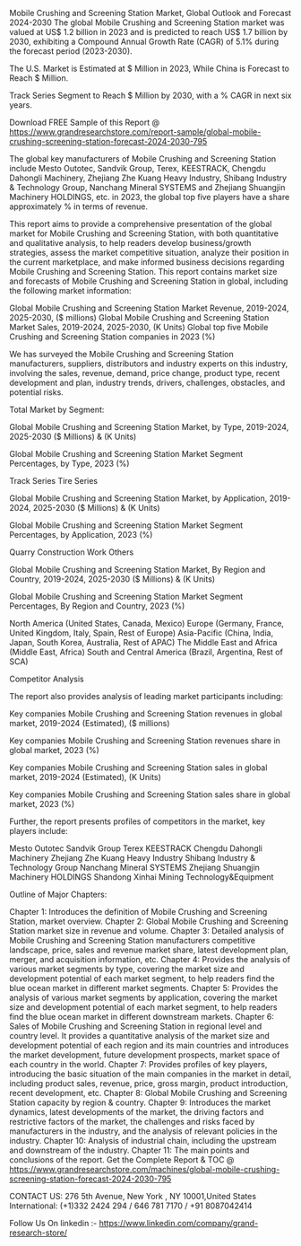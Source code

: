 Mobile Crushing and Screening Station Market, Global Outlook and Forecast 2024-2030
The global Mobile Crushing and Screening Station market was valued at US$ 1.2 billion in 2023 and is predicted to reach US$ 1.7 billion by 2030, exhibiting a Compound Annual Growth Rate (CAGR) of 5.1% during the forecast period (2023-2030).

The U.S. Market is Estimated at $ Million in 2023, While China is Forecast to Reach $ Million.

Track Series Segment to Reach $ Million by 2030, with a % CAGR in next six years.

Download FREE Sample of this Report @ https://www.grandresearchstore.com/report-sample/global-mobile-crushing-screening-station-forecast-2024-2030-795

The global key manufacturers of Mobile Crushing and Screening Station include Mesto Outotec, Sandvik Group, Terex, KEESTRACK, Chengdu Dahongli Machinery, Zhejiang Zhe Kuang Heavy Industry, Shibang Industry & Technology Group, Nanchang Mineral SYSTEMS and Zhejiang Shuangjin Machinery HOLDINGS, etc. in 2023, the global top five players have a share approximately % in terms of revenue.

This report aims to provide a comprehensive presentation of the global market for Mobile Crushing and Screening Station, with both quantitative and qualitative analysis, to help readers develop business/growth strategies, assess the market competitive situation, analyze their position in the current marketplace, and make informed business decisions regarding Mobile Crushing and Screening Station. This report contains market size and forecasts of Mobile Crushing and Screening Station in global, including the following market information:

Global Mobile Crushing and Screening Station Market Revenue, 2019-2024, 2025-2030, ($ millions)
Global Mobile Crushing and Screening Station Market Sales, 2019-2024, 2025-2030, (K Units)
Global top five Mobile Crushing and Screening Station companies in 2023 (%)

We has surveyed the Mobile Crushing and Screening Station manufacturers, suppliers, distributors and industry experts on this industry, involving the sales, revenue, demand, price change, product type, recent development and plan, industry trends, drivers, challenges, obstacles, and potential risks.

Total Market by Segment:

Global Mobile Crushing and Screening Station Market, by Type, 2019-2024, 2025-2030 ($ Millions) & (K Units)

Global Mobile Crushing and Screening Station Market Segment Percentages, by Type, 2023 (%)

Track Series
Tire Series

Global Mobile Crushing and Screening Station Market, by Application, 2019-2024, 2025-2030 ($ Millions) & (K Units)

Global Mobile Crushing and Screening Station Market Segment Percentages, by Application, 2023 (%)

Quarry
Construction Work
Others

Global Mobile Crushing and Screening Station Market, By Region and Country, 2019-2024, 2025-2030 ($ Millions) & (K Units)

Global Mobile Crushing and Screening Station Market Segment Percentages, By Region and Country, 2023 (%)

North America (United States, Canada, Mexico)
Europe (Germany, France, United Kingdom, Italy, Spain, Rest of Europe)
Asia-Pacific (China, India, Japan, South Korea, Australia, Rest of APAC)
The Middle East and Africa (Middle East, Africa)
South and Central America (Brazil, Argentina, Rest of SCA)

Competitor Analysis

The report also provides analysis of leading market participants including:

Key companies Mobile Crushing and Screening Station revenues in global market, 2019-2024 (Estimated), ($ millions)

Key companies Mobile Crushing and Screening Station revenues share in global market, 2023 (%)

Key companies Mobile Crushing and Screening Station sales in global market, 2019-2024 (Estimated), (K Units)

Key companies Mobile Crushing and Screening Station sales share in global market, 2023 (%)

Further, the report presents profiles of competitors in the market, key players include:

Mesto Outotec
Sandvik Group
Terex
KEESTRACK
Chengdu Dahongli Machinery
Zhejiang Zhe Kuang Heavy Industry
Shibang Industry & Technology Group
Nanchang Mineral SYSTEMS
Zhejiang Shuangjin Machinery HOLDINGS
Shandong Xinhai Mining Technology&Equipment

Outline of Major Chapters:

Chapter 1: Introduces the definition of Mobile Crushing and Screening Station, market overview.
Chapter 2: Global Mobile Crushing and Screening Station market size in revenue and volume.
Chapter 3: Detailed analysis of Mobile Crushing and Screening Station manufacturers competitive landscape, price, sales and revenue market share, latest development plan, merger, and acquisition information, etc.
Chapter 4: Provides the analysis of various market segments by type, covering the market size and development potential of each market segment, to help readers find the blue ocean market in different market segments.
Chapter 5: Provides the analysis of various market segments by application, covering the market size and development potential of each market segment, to help readers find the blue ocean market in different downstream markets.
Chapter 6: Sales of Mobile Crushing and Screening Station in regional level and country level. It provides a quantitative analysis of the market size and development potential of each region and its main countries and introduces the market development, future development prospects, market space of each country in the world.
Chapter 7: Provides profiles of key players, introducing the basic situation of the main companies in the market in detail, including product sales, revenue, price, gross margin, product introduction, recent development, etc.
Chapter 8: Global Mobile Crushing and Screening Station capacity by region & country.
Chapter 9: Introduces the market dynamics, latest developments of the market, the driving factors and restrictive factors of the market, the challenges and risks faced by manufacturers in the industry, and the analysis of relevant policies in the industry.
Chapter 10: Analysis of industrial chain, including the upstream and downstream of the industry.
Chapter 11: The main points and conclusions of the report.
Get the Complete Report & TOC @ https://www.grandresearchstore.com/machines/global-mobile-crushing-screening-station-forecast-2024-2030-795

CONTACT US:
276 5th Avenue, New York , NY 10001,United States
International: (+1)332 2424 294 / 646 781 7170 / +91 8087042414

Follow Us On linkedin :- https://www.linkedin.com/company/grand-research-store/
